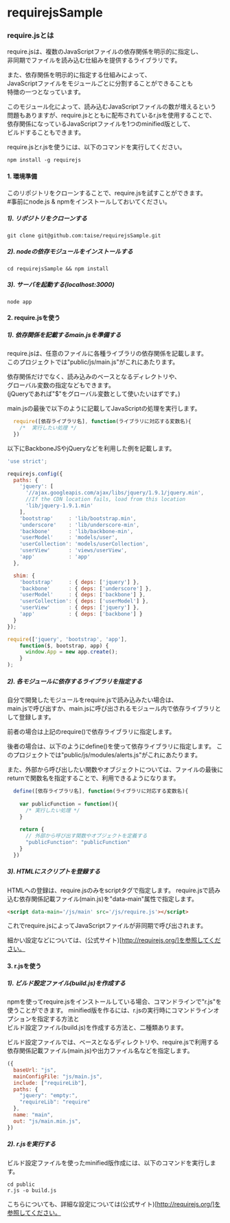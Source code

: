 requirejsSample
===============

### require.jsとは

require.jsは、複数のJavaScriptファイルの依存関係を明示的に指定し、  
非同期でファイルを読み込む仕組みを提供するライブラリです。  

また、依存関係を明示的に指定する仕組みによって、  
JavaScriptファイルをモジュールごとに分割することができることも  
特徴の一つとなっています。  
  
このモジュール化によって、読み込むJavaScriptファイルの数が増えるという  
問題もありますが、require.jsとともに配布されているr.jsを使用することで、  
依存関係になっているJavaScriptファイルを1つのminified版として、  
ビルドすることもできます。

require.jsとr.jsを使うには、以下のコマンドを実行してください。

```
npm install -g requirejs
```



#### 1. 環境準備

このリポジトリをクローンすることで、require.jsを試すことができます。  
  #事前にnode.js & npmをインストールしておいてください。

##### 1). リポジトリをクローンする

```
git clone git@github.com:taise/requirejsSample.git
```


##### 2). nodeの依存モジュールをインストールする

```
cd requirejsSample && npm install
```


##### 3). サーバを起動する(localhost:3000)

```
node app
```


#### 2. require.jsを使う

##### 1). 依存関係を記載するmain.jsを準備する

  require.jsは、任意のファイルに各種ライブラリの依存関係を記載します。  
  このプロジェクトでは"public/js/main.js"がこれにあたります。  

  依存関係だけでなく、読み込みのベースとなるディレクトリや、  
  グローバル変数の指定などもできます。  
  (jQueryであれば"$"をグローバル変数として使いたいはずです。)

  main.jsの最後で以下のように記載してJavaScriptの処理を実行します。


```javascript
  require([依存ライブラリ名], function(ライブラリに対応する変数名){
    /*  実行したい処理 */
  })
```

  以下にBackboneJSやjQueryなどを利用した例を記載します。

```javascript:main.js
'use strict';

requirejs.config({
  paths: {
    'jquery': [
      '//ajax.googleapis.com/ajax/libs/jquery/1.9.1/jquery.min',
      //If the CDN location fails, load from this location
      'lib/jquery-1.9.1.min'
    ],
    'bootstrap'     : 'lib/bootstrap.min',
    'underscore'    : 'lib/underscore-min',
    'backbone'      : 'lib/backbone-min',
    'userModel'     : 'models/user',
    'userCollection': 'models/userCollection',
    'userView'      : 'views/userView',
    'app'           : 'app'
  },

  shim: {
    'bootstrap'     : { deps: ['jquery'] },
    'backbone'      : { deps: ['underscore'] },
    'userModel'     : { deps: ['backbone'] },
    'userCollection': { deps: ['userModel'] },
    'userView'      : { deps: ['jquery'] },
    'app'           : { deps: ['backbone'] }
  }
});

require(['jquery', 'bootstrap', 'app'],
    function($, bootstrap, app) {
      window.App = new app.create();
    }
);
```
  
##### 2). 各モジュールに依存するライブラリを指定する

  自分で開発したモジュールをrequire.jsで読み込みたい場合は、  
  main.jsで呼び出すか、main.jsに呼び出されるモジュール内で依存ライブラリとして登録します。
  
  前者の場合は上記のrequire()で依存ライブラリに指定します。 
  
  後者の場合は、以下のようにdefine()を使って依存ライブラリに指定します。
  このプロジェクトでは"public/js/modules/alerts.js"がこれにあたります。

  また、外部から呼び出したい関数やオブジェクトについては、ファイルの最後に  
  returnで関数名を指定することで、利用できるようになります。
  
```javascript
  define([依存ライブラリ名], function(ライブラリに対応する変数名){
    
    var publicFunction = function(){
      /* 実行したい処理 */
    }
    
    return {
      // 外部から呼び出す関数やオブジェクトを定義する
      "publicFunction": "publicFunction"
    }
  })
```
  

##### 3). HTMLにスクリプトを登録する

  HTMLへの登録は、require.jsのみをscriptタグで指定します。
  require.jsで読み込む依存関係記載ファイル(main.js)を"data-main"属性で指定します。
  
```html
<script data-main='/js/main' src='/js/require.js'></script>
```
  これでrequire.jsによってJavaScriptファイルが非同期で呼び出されます。
  
  
  細かい設定などについては、(公式サイト)[http://requirejs.org/]を参照してください。
  
  

#### 3. r.jsを使う

##### 1). ビルド設定ファイル(build.js)を作成する

  npmを使ってrequire.jsをインストールしている場合、コマンドラインで"r.js"を使うことができます。
  minified版を作るには、r.jsの実行時にコマンドラインオプションを指定する方法と  
  ビルド設定ファイル(build.js)を作成する方法と、二種類あります。

  ビルド設定ファイルでは、ベースとなるディレクトリや、require.jsで利用する  
  依存関係記載ファイル(main.js)や出力ファイル名などを指定します。

```javascript:build.js
({
  baseUrl: "js",
  mainConfigFile: "js/main.js",
  include: ["requireLib"],
  paths: {
    "jquery": "empty:",
    "requireLib": "require"
  },
  name: "main",
  out: "js/main.min.js",
})
```


##### 2). r.jsを実行する

  ビルド設定ファイルを使ったminified版作成には、以下のコマンドを実行します。
  
```
cd public
r.js -o build.js
```

  こちらについても、詳細な設定については(公式サイト)[http://requirejs.org/]を参照してください。
  


